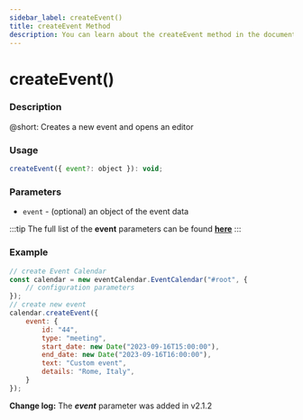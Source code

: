 ```yaml
---
sidebar_label: createEvent()
title: createEvent Method
description: You can learn about the createEvent method in the documentation of the DHTMLX JavaScript Event Calendar library. Browse developer guides and API reference, try out code examples and live demos, and download a free 30-day evaluation version of DHTMLX Event Calendar.
---
```


# createEvent()

### Description

@short: Creates a new event and opens an editor

### Usage

~~~jsx {}
createEvent({ event?: object }): void;
~~~

### Parameters

- `event` - (optional) an object of the event data

:::tip
The full list of the **event** parameters can be found [**here**](api/config/js_eventcalendar_events_config.md)
:::

### Example

~~~jsx {6-15}
// create Event Calendar
const calendar = new eventCalendar.EventCalendar("#root", {
	// configuration parameters
});
// create new event
calendar.createEvent({
    event: {
		id: "44",
		type: "meeting",
		start_date: new Date("2023-09-16T15:00:00"),
		end_date: new Date("2023-09-16T16:00:00"),
		text: "Custom event",
		details: "Rome, Italy",
    }
});
~~~

**Change log:** The ***event*** parameter was added in v2.1.2
